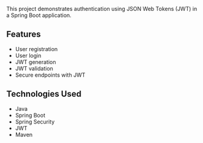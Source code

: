 This project demonstrates authentication using JSON Web Tokens (JWT) in a Spring Boot application.

## Features

- User registration
- User login
- JWT generation
- JWT validation
- Secure endpoints with JWT

## Technologies Used

- Java
- Spring Boot
- Spring Security
- JWT
- Maven
